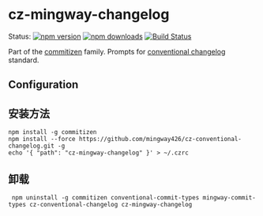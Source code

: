 # cz-mingway-changelog

Status:
[![npm version](https://img.shields.io/npm/v/cz-conventional-changelog.svg?style=flat-square)](https://www.npmjs.org/package/cz-conventional-changelog)
[![npm downloads](https://img.shields.io/npm/dm/cz-conventional-changelog.svg?style=flat-square)](http://npm-stat.com/charts.html?package=cz-conventional-changelog&from=2015-08-01)
[![Build Status](https://img.shields.io/travis/commitizen/cz-conventional-changelog.svg?style=flat-square)](https://travis-ci.org/commitizen/cz-conventional-changelog)

Part of the [commitizen](https://github.com/commitizen/cz-cli) family. Prompts for [conventional changelog](https://github.com/conventional-changelog/conventional-changelog) standard.

## Configuration

## 安装方法

```shell
npm install -g commitizen
npm install --force https://github.com/mingway426/cz-conventional-changelog.git -g
echo '{ "path": "cz-mingway-changelog" }' > ~/.czrc
```

## 卸载
```shell
 npm uninstall -g commitizen conventional-commit-types mingway-commit-types cz-conventional-changelog cz-mingway-changelog
```

